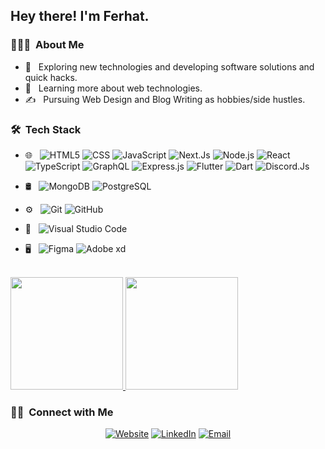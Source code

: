 
<h2> Hey there! I'm Ferhat.</h2>

<h3> 👨🏻‍💻 &nbsp;About Me </h3>

- 🤔 &nbsp; Exploring new technologies and developing software solutions and quick hacks.
- 🌱 &nbsp; Learning more about web technologies.
- ✍️ &nbsp; Pursuing Web Design and Blog Writing as hobbies/side hustles.

<h3> 🛠 &nbsp;Tech Stack</h3>

- 🌐 &nbsp;
  ![HTML5](https://img.shields.io/badge/-HTML5-333333?style=flat&logo=HTML5)
  ![CSS](https://img.shields.io/badge/-CSS-333333?style=flat&logo=CSS3&logoColor=1572B6)
  ![JavaScript](https://img.shields.io/badge/-JavaScript-333333?style=flat&logo=javascript)
  ![Next.Js](https://img.shields.io/badge/-Next.js-333333?style=flat&logo=next.js)
  ![Node.js](https://img.shields.io/badge/-Node.js-333333?style=flat&logo=node.js)
  ![React](https://img.shields.io/badge/-React-333333?style=flat&logo=react)
  ![TypeScript](https://img.shields.io/badge/-TypeScript-333333?style=flat&logo=TypeScript)
  ![GraphQL](https://img.shields.io/badge/-GraphQL-333333?style=flat&logo=GraphQL)
  ![Express.js](https://img.shields.io/badge/-Express-333333?style=flat&logo=Express)
  ![Flutter](https://img.shields.io/badge/-Flutter-333333?style=flat&logo=Flutter)
  ![Dart](https://img.shields.io/badge/-Dart-333333?style=flat&logo=Dart)
  ![Discord.Js](https://img.shields.io/badge/-Discord.js-333333?style=flat&logo=Discord)

- 🛢 &nbsp;
  ![MongoDB](https://img.shields.io/badge/-MongoDB-333333?style=flat&logo=mongodb)
  ![PostgreSQL](https://img.shields.io/badge/-PostgreSQL-333333?style=flat&logo=postgresql)
- ⚙️ &nbsp;
  ![Git](https://img.shields.io/badge/-Git-333333?style=flat&logo=git)
  ![GitHub](https://img.shields.io/badge/-GitHub-333333?style=flat&logo=github)
- 🔧 &nbsp;
  ![Visual Studio Code](https://img.shields.io/badge/-Visual%20Studio%20Code-333333?style=flat&logo=visual-studio-code&logoColor=007ACC)
- 🖥 &nbsp;
  ![Figma](https://img.shields.io/badge/-Figma-333333?style=flat&logo=figma)
  ![Adobe xd](https://img.shields.io/badge/-Adobe%20XD-333333?style=flat&logo=adobexd)

<br/>

<a href="https://github.com/AVS1508">
  <img height="180em" src="https://github-readme-stats.vercel.app/api?username=iOwsla&theme=buefy&show_icons=true" />
  <img height="180em" src="https://github-readme-stats.vercel.app/api/top-langs/?username=iOwsla&theme=buefy&layout=compact" />
</a>

<br/>

<h3> 🤝🏻 &nbsp;Connect with Me </h3>

<p align="center">
<a href="https://argenx.net/"><img alt="Website" src="https://img.shields.io/badge/Website-www.argenx.net-blue?style=flat-square&logo=google-chrome"></a>
<a href="https://www.linkedin.com/in/ferhat-aydn/"><img alt="LinkedIn" src="https://img.shields.io/badge/LinkedIn-Ferhat%20Aydın-blue?style=flat-square&logo=linkedin"></a>
<a href="mailto:info@owsla.app"><img alt="Email" src="https://img.shields.io/badge/Email-info@owsla.app-blue?style=flat-square&logo=gmail"></a>
</p>
